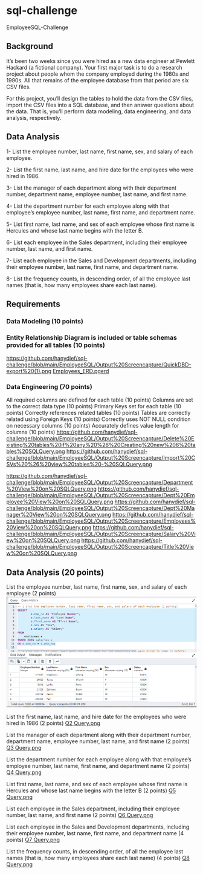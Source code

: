 # sql-challenge
EmployeeSQL-Challenge

## Background
It’s been two weeks since you were hired as a new data engineer at Pewlett Hackard (a fictional company). Your first major task is to do a research project about people whom the company employed during the 1980s and 1990s. All that remains of the employee database from that period are six CSV files.

For this project, you’ll design the tables to hold the data from the CSV files, import the CSV files into a SQL database, and then answer questions about the data. That is, you’ll perform data modeling, data engineering, and data analysis, respectively.

## Data Analysis
1- List the employee number, last name, first name, sex, and salary of each employee.

2- List the first name, last name, and hire date for the employees who were hired in 1986.

3- List the manager of each department along with their department number, department name, employee number, last name, and first name.

4- List the department number for each employee along with that employee’s employee number, last name, first name, and department name.

5- List first name, last name, and sex of each employee whose first name is Hercules and whose last name begins with the letter B.

6- List each employee in the Sales department, including their employee number, last name, and first name.

7- List each employee in the Sales and Development departments, including their employee number, last name, first name, and department name.

8- List the frequency counts, in descending order, of all the employee last names (that is, how many employees share each last name).



## Requirements
### Data Modeling (10 points)


### Entity Relationship Diagram is included or table schemas provided for all tables (10 points)
https://github.com/hanydief/sql-challenge/blob/main/EmployeeSQL/Output%20Screencapture/QuickDBD-export%20(1).png
[Employees_ERD.pgerd](https://github.com/hanydief/sql-challenge/blob/main/EmployeeSQL/Output%20Screencapture/Employees_ERD.pgerd)

### Data Engineering (70 points)

All required columns are defined for each table (10 points)
Columns are set to the correct data type (10 points)
Primary Keys set for each table (10 points)
Correctly references related tables (10 points)
Tables are correctly related using Foreign Keys (10 points)
Correctly uses NOT NULL condition on necessary columns (10 points)
Accurately defines value length for columns (10 points)
https://github.com/hanydief/sql-challenge/blob/main/EmployeeSQL/Output%20Screencapture/Delete%20Existing%20tables%20if%20any%20%26%20Creating%20new%206%20tables%20SQLQuery.png
https://github.com/hanydief/sql-challenge/blob/main/EmployeeSQL/Output%20Screencapture/Import%20CSVs%20%26%20view%20tables%20-%20SQLQuery.png

https://github.com/hanydief/sql-challenge/blob/main/EmployeeSQL/Output%20Screencapture/Department%20View%20on%20SQLQuery.png
https://github.com/hanydief/sql-challenge/blob/main/EmployeeSQL/Output%20Screencapture/Dept%20Employee%20View%20on%20SQLQuery.png
https://github.com/hanydief/sql-challenge/blob/main/EmployeeSQL/Output%20Screencapture/Dept%20Manager%20View%20on%20SQLQuery.png
https://github.com/hanydief/sql-challenge/blob/main/EmployeeSQL/Output%20Screencapture/Employees%20View%20on%20SQLQuery.png
https://github.com/hanydief/sql-challenge/blob/main/EmployeeSQL/Output%20Screencapture/Salary%20View%20on%20SQLQuery.png
https://github.com/hanydief/sql-challenge/blob/main/EmployeeSQL/Output%20Screencapture/Title%20View%20on%20SQLQuery.png

## Data Analysis (20 points)
List the employee number, last name, first name, sex, and salary of each employee (2 points)
![Q1 Query](EmployeeSQL/Output%20Screencapture/Q1%20Query.png)

List the first name, last name, and hire date for the employees who were hired in 1986 (2 points)
[Q2 Query.png](https://github.com/hanydief/sql-challenge/blob/main/EmployeeSQL/Output%20Screencapture/Q2%20Query.png)

List the manager of each department along with their department number, department name, employee number, last name, and first name (2 points)
[Q3 Query.png](https://github.com/hanydief/sql-challenge/blob/main/EmployeeSQL/Output%20Screencapture/Q3%20Query.png)

List the department number for each employee along with that employee’s employee number, last name, first name, and department name (2 points)
[Q4 Query.png](https://github.com/hanydief/sql-challenge/blob/main/EmployeeSQL/Output%20Screencapture/Q4%20Query.png)

List first name, last name, and sex of each employee whose first name is Hercules and whose last name begins with the letter B (2 points)
[Q5 Query.png](https://github.com/hanydief/sql-challenge/blob/main/EmployeeSQL/Output%20Screencapture/Q5%20Query.png)

List each employee in the Sales department, including their employee number, last name, and first name (2 points)
[Q6 Query.png](https://github.com/hanydief/sql-challenge/blob/main/EmployeeSQL/Output%20Screencapture/Q6%20Query.png)

List each employee in the Sales and Development departments, including their employee number, last name, first name, and department name (4 points)
[Q7 Query.png](https://github.com/hanydief/sql-challenge/blob/main/EmployeeSQL/Output%20Screencapture/Q7%20Query.png)

List the frequency counts, in descending order, of all the employee last names (that is, how many employees share each last name) (4 points)
[Q8 Query.png](https://github.com/hanydief/sql-challenge/blob/main/EmployeeSQL/Output%20Screencapture/Q8%20Query.png)


